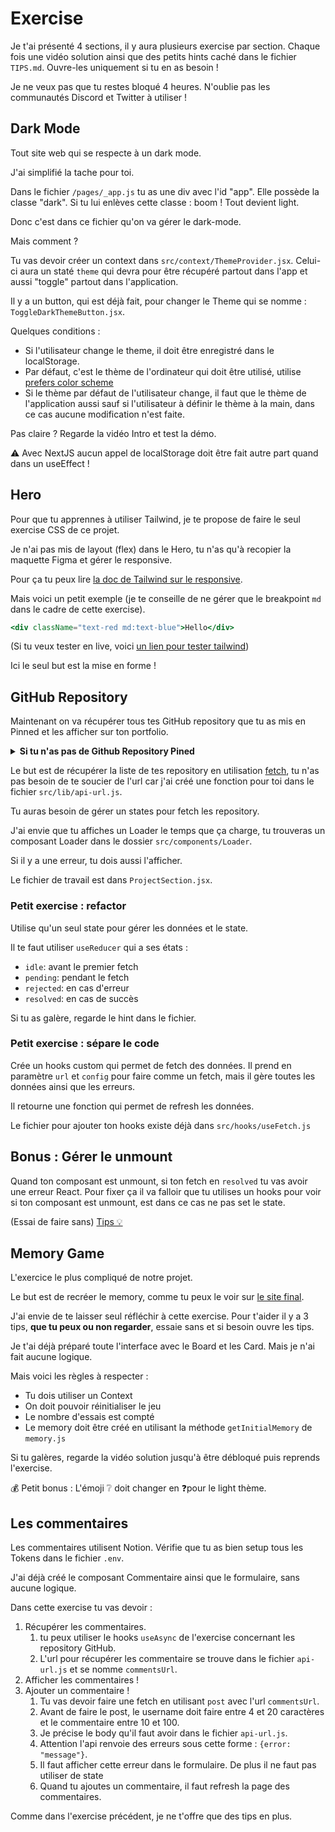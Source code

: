 # Exercise

Je t'ai présenté 4 sections, il y aura plusieurs exercise par section.
Chaque fois une vidéo solution ainsi que des petits hints caché dans le
fichier `TIPS.md`. Ouvre-les uniquement si tu en as besoin !

Je ne veux pas que tu restes bloqué 4 heures. N'oublie pas les communautés
Discord et Twitter à utiliser !

## Dark Mode

Tout site web qui se respecte à un dark mode.

J'ai simplifié la tache pour toi.

Dans le fichier `/pages/_app.js` tu as une div avec l'id "app". Elle possède
la classe "dark". Si tu lui enlèves cette classe : boom ! Tout devient light.

Donc c'est dans ce fichier qu'on va gérer le dark-mode.

Mais comment ?

Tu vas devoir créer un context dans `src/context/ThemeProvider.jsx`. Celui-ci
aura un staté `theme` qui devra pour être récupéré partout dans l'app et aussi
"toggle" partout dans l'application.

Il y a un button, qui est déjà fait, pour changer le Theme qui se nomme :
`ToggleDarkThemeButton.jsx`.

Quelques conditions :

- Si l'utilisateur change le theme, il doit être enregistré dans le localStorage.
- Par défaut, c'est le thème de l'ordinateur qui doit être utilisé, utilise [prefers color scheme](https://developer.mozilla.org/fr/docs/Web/CSS/@media/prefers-color-scheme)
- Si le thème par défaut de l'utilisateur change, il faut que le thème de l'application aussi
  sauf si l'utilisateur à définir le thème à la main, dans ce cas aucune modification n'est faite.

Pas claire ? Regarde la vidéo Intro et test la démo.

⚠️ Avec NextJS aucun appel de localStorage doit être fait autre part quand
dans un useEffect !

## Hero

Pour que tu apprennes à utiliser Tailwind, je te propose de faire
le seul exercise CSS de ce projet.

Je n'ai pas mis de layout (flex) dans le Hero, tu n'as qu'à recopier
la maquette Figma et gérer le responsive.

Pour ça tu peux lire [la doc de Tailwind sur le responsive](https://tailwindcss.com/docs/responsive-design).

Mais voici un petit exemple (je te conseille de ne gérer que le breakpoint `md`
dans le cadre de cette exercise).

```jsx
<div className="text-red md:text-blue">Hello</div>
```

(Si tu veux tester en live, voici [un lien pour tester tailwind](https://play.tailwindcss.com/LJrFJLhbhl))

Ici le seul but est la mise en forme !

## GitHub Repository

Maintenant on va récupérer tous tes GitHub repository que tu as mis en Pinned et
les afficher sur ton portfolio.

<details>
<summary><b>Si tu n'as pas de Github Repository Pined</b></summary>

Tu n'as qu'à en créer un nouveau
et push le projet que tu vois ici sur GitHub.

Pour ça tu peux aller dans [repo.new](https://repo.new) et crée un repository.

Prend l'URL git qui est associé à ton repository puis fais ses commandes dans ton terminal bash :

```bash
git remote remove origin
git remote add origin <url que tu as copié de ton repository>
git push --set-upstream origin master
```

Et maintenant tu peux te rendre ton profile Github, tu verras
une section vide "Pinned Repositories" avec un bouton "Customize your pin"
ou tu pourras rajouter ton repository.

</details>

Le but est de récupérer la liste de tes repository en utilisation [fetch](https://developer.mozilla.org/en-US/docs/Web/API/Fetch_API),
tu n'as pas besoin de te soucier de l'url car j'ai créé une fonction pour toi
dans le fichier `src/lib/api-url.js`.

Tu auras besoin de gérer un states pour fetch les repository.

J'ai envie que tu affiches un Loader le temps que ça charge, tu trouveras
un composant Loader dans le dossier `src/components/Loader`.

Si il y a une erreur, tu dois aussi l'afficher.

Le fichier de travail est dans `ProjectSection.jsx`.

### Petit exercise : refactor

Utilise qu'un seul state pour gérer les données et le state.

Il te faut utiliser `useReducer` qui a ses états :

- `idle`: avant le premier fetch
- `pending`: pendant le fetch
- `rejected`: en cas d'erreur
- `resolved`: en cas de succès

Si tu as galère, regarde le hint dans le fichier.

### Petit exercise : sépare le code

Crée un hooks custom qui permet de fetch des données. Il prend en paramètre
`url` et `config` pour faire comme un fetch, mais il gère toutes les données
ainsi que les erreurs.

Il retourne une fonction qui permet de refresh les données.

Le fichier pour ajouter ton hooks existe déjà dans `src/hooks/useFetch.js`

## Bonus : Gérer le unmount

Quand ton composant est unmount, si ton fetch en `resolved` tu vas avoir
une erreur React.
Pour fixer ça il va falloir que tu utilises un hooks pour voir si ton composant
est unmount, est dans ce cas ne pas set le state.

(Essai de faire sans) [Tips 💡](https://usehooks-ts.com/react-hook/use-is-mounted)

## Memory Game

L'exercice le plus compliqué de notre projet.

Le but est de recréer le memory, comme tu peux le voir sur [le site final](TODO).

J'ai envie de te laisser seul réfléchir à cette exercise. Pour t'aider
il y a 3 tips, **que tu peux ou non regarder**, essaie sans et si besoin
ouvre les tips.

Je t'ai déjà préparé toute l'interface avec le Board et les Card.
Mais je n'ai fait aucune logique.

Mais voici les règles à respecter :

- Tu dois utiliser un Context
- On doit pouvoir réinitialiser le jeu
- Le nombre d'essais est compté
- Le memory doit être créé en utilisant la méthode `getInitialMemory` de `memory.js`

Si tu galères, regarde la vidéo solution jusqu'à être débloqué puis
reprends l'exercise.

💰 Petit bonus : L'émoji ❔ doit changer en ❓pour le light thème.

## Les commentaires

Les commentaires utilisent Notion. Vérifie que tu as bien setup
tous les Tokens dans le fichier `.env`.

J'ai déjà créé le composant Commentaire ainsi que le formulaire,
sans aucune logique.

Dans cette exercise tu vas devoir :

1. Récupérer les commentaires.
   1. tu peux utiliser le hooks `useAsync` de l'exercise concernant les repository GitHub.
   2. L'url pour récupérer les commentaire se trouve dans le fichier `api-url.js` et se nomme `commentsUrl`.
2. Afficher les commentaires !
3. Ajouter un commentaire !
   1. Tu vas devoir faire une fetch en utilisant `post` avec l'url `commentsUrl`.
   2. Avant de faire le post, le username doit faire entre 4 et 20 caractères et le commentaire entre 10 et 100.
   3. Je précise le body qu'il faut avoir dans le fichier `api-url.js`.
   4. Attention l'api renvoie des erreurs sous cette forme : `{error: "message"}`.
   5. Il faut afficher cette erreur
      dans le formulaire. De plus il ne faut pas utiliser de state
   6. Quand tu ajoutes un commentaire, il faut refresh la page des commentaires.

Comme dans l'exercise précédent, je ne t'offre que des tips en plus.
